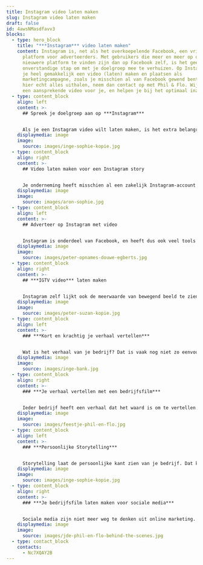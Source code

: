 ```yaml
---
title: Instagram video laten maken
slug: Instagram video laten maken
draft: false
id: 4awsNMasdfavv3
blocks:
  - type: hero_block
    title: "***Instagram*** video laten maken"
    content: Instagram is, net als het overkoepelende Facebook, een vriendelijk
      platform voor adverteerders. Met gebruikers die meer en meer op dit
      nieuwere platform te vinden zijn dan op Facebook zelf, is het geen
      onverstandige stap om met je doelgroep mee te verhuizen. Op Instagram kun
      je heel gemakkelijk een video (laten) maken en plaatsen als
      marketingcampagne, zoals je misschien al van Facebook gewend bent. Wil je
      hier echt alles uithalen, neem dan contact op met Phil & Flo. Wij maken
      een aansprekende video voor je, en helpen je bij het optimaal inzetten.
  - type: content_block
    align: left
    content: >-
      ## Spreek je doelgroep aan op ***Instagram***


      Als je een Instagram video wilt laten maken, is het extra belangrijk dat je goed nadenkt over de stijl en de boodschap. Het is een erg trendgevoelig platform met een over het algemeen jongere doelgroep. Daar ligt dus het risico dat je de plank misslaat met een toon die niet aanspreekt. Gelukkig zijn onze videomakers creatieve professionals met een goed gevoel voor trends. Wij kunnen je dan ook goed adviseren, en maken filmpjes die goed bij je organisatie passen en aansluiting vinden bij je doelgroep.
    displaymedia: image
    image:
      source: images/inge-sophie-kopie.jpg
  - type: content_block
    align: right
    content: >-
      ## Video laten maken voor een Instagram story


      Je onderneming heeft misschien al een zakelijk Instagram-account waarmee je je doelgroep kunt bereiken. Dan is het voor jou, net als voor iedere Instagram-gebruiker, mogelijk om video’s te plaatsen in de vorm van een Instagram story. Dit zijn korte slideshows of filmpjes die maar een beperkte tijd online staan, maar het wel erg goed doen op je tijdlijn. Met een professioneel geproduceerd filmpje in je story gooi je hoge ogen bij je volgers.
    displaymedia: image
    image:
      source: images/aron-sophie.jpg
  - type: content_block
    align: left
    content: >-
      ## Adverteer op Instagram met video


      Instagram is onderdeel van Facebook, en heeft dus ook veel tools voor adverteerders. Heb je een zakelijk account? Dan is het mogelijk om advertentievideo’s te uploaden en in te zetten in marketingcampagnes. Vanzelfsprekend kan Phil & Flo een professionele reclamevideo maken voor je marketing op social media, die precies de juiste doelgroep aanspreekt. Daarnaast kunnen we je ook adviseren over hoe je dit filmpje optimaal inzet en de tools van Instagram zo goed mogelijk gebruikt.
    displaymedia: image
    image:
      source: images/peter-opnames-douwe-egberts.jpg
  - type: content_block
    align: right
    content: >-
      ## ***IGTV video*** laten maken


      Instagram zelf lijkt ook de meerwaarde van bewegend beeld te zien, en heeft de app IGTV (Instagram TV) gelanceerd. Hierop zijn langere filmpjes te uploaden, die jouw volgers dan kunnen bekijken. Het voordeel van IGTV is dat je er langere content op kwijt kunt, zoals een bedrijfsvideo of een explanimation. Ook blijft het filmpje zo lang staan als je wilt. Met een professionele animatie of een strak filmpje op IGTV maak je nog meer indruk op je potentiële klanten.
    displaymedia: image
    image:
      source: images/peter-suzan-kopie.jpg
  - type: content_block
    align: left
    content: >-
      ### ***Kort en krachtig je verhaal vertellen***


      Wat is het verhaal van je bedrijf? Dat is vaak nog niet zo eenvoudig uit te leggen. Daarom is het goed om te weten dat de videomakers van Phil en Flo veel ervaring hebben met het maken van bedrijfsfilms. Samen met jou zetten ze alle informatie om in een korte boodschap met impact. Zij zorgen dat er niets ontbreekt wat er in een goede bedrijfsfilm hoort te zitten. Samen kom je tot een verhaal dat je doelgroep aanspreekt, past in je corporate branding en zorgt voor een beter bereik. Denk je echter dat jou verhaal zo ingewikkeld is, dat het niet in een film te pakken is? Dan kunnen we natuurlijk ook een [animatie laten maken](https://www.philenflo.nl/animatie-laten-maken/)!
    displaymedia: image
    image:
      source: images/inge-bank.jpg
  - type: content_block
    align: right
    content: >-
      ### ***Je verhaal vertellen met een bedrijfsfilm***


      Ieder bedrijf heeft een verhaal dat het waard is om te vertellen. Door dat verhaal te vertellen, laat je niet alleen aan de wereld zien wat voor product of dienst je verkoopt, maar ook waar je bedrijf voor staat. Dat komt in een bedrijfsfilm oprecht, duidelijk en doeltreffend over. Daarom is een bedrijfsvideo een heel geschikte manier om het verhaal van je bedrijf te vertellen. Wij vertalen wat je te zeggen hebt in een hoogwaardige video die met trots deelt.
    displaymedia: image
    image:
      source: images/feestje-phil-en-flo.jpg
  - type: content_block
    align: left
    content: >-
      ### ***Persoonlijke Storytelling***


      Storytelling laat de persoonlijke kant zien van je bedrijf. Dat kan heel goed door uitsluitend werknemers in je bedrijfsfilm te laten zien, maar nog beter is het als je ook bijvoorbeeld klanten en leveranciers aan het woord kunt laten. Zo komt je verhaal nog authentieker over. Met een goede bedrijfsfilm die een oprecht verhaal vertelt, zorg je dat je doelgroep vertrouwen in je heeft, en eerder voor jou kiest. [Kijk daarvoor ook eens op deze pagina over testimonials.](https://www.philenflo.nl/video-testimonial/)
    displaymedia: image
    image:
      source: images/inge-sophie-kopie.jpg
  - type: content_block
    align: right
    content: >-
      ### ***Je bedrijfsfilm laten maken voor sociale media***


      Sociale media zijn niet meer weg te denken uit online marketing. En zeg nou zelf: hoe vaak zie je een stuk tekst gedeeld worden, in vergelijking met filmpjes? Als je bedrijfsfilm een goed verhaal vertelt of grappig of spannend genoeg in elkaar zit, zullen mensen deze gaan delen op sociale media. Dat kan zelfs leiden tot een sneeuwbaleffect en dan vergroot je het bereik exponentieel. Door te kiezen voor een bedrijfsfilm van Phil & Flo, vergroot je je kansen om opgepikt te worden. Wij zetten je liever op de kaart als trending dan als saai en statisch.
    displaymedia: image
    image:
      source: images/jde-phil-en-flo-behind-the-scenes.jpg
  - type: contact_block
    contacts:
      - Nc7XQAY2B
---
```

